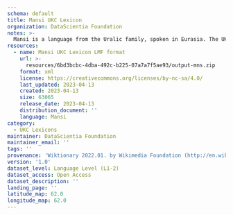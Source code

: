 ```yaml
---
schema: default
title: Mansi UKC Lexicon
organization: DataScientia Foundation
notes: >-
  Mansi is a language from the Uralic family, spoken in Eurasia. The UKC Lexicon of Mansi is represented as a lexico-semantic network. It consists of words, word senses, synsets, as well as sense-level and synset-level relationships.
resources:
  - name: Mansi UKC Lexicon LMF format
    url: >-
      resources/6bd3bcbc-4dba-492c-b225-07a7a7f5ae93/output-mns.zip
    format: xml
    license: https://creativecommons.org/licenses/by-nc-sa/4.0/
    last_updated: 2023-04-13
    created: 2023-04-13
    size: 63065
    release_date: 2023-04-13
    distribution_document: ''
    language: Mansi
category:
  - UKC Lexicons
maintainer: DataScientia Foundation
maintainer_email: ''
tags: ''
provenance: 'Wiktionary 2022.01. by Wikimedia Foundation (http://en.wiktionary.org); CogNet 2.1 by Khuyagbaatar Batsuren, National University of Mongolia (http://cognet.ukc.disi.unitn.it); UniMet: Universal Metonymy 1.0 by Temuulen Khishigsuren and Gábor Bella (http://ukc.disi.unitn.it/index.php/metonymy/); MorphyNet 2.0 by Gábor Bella and Khuyagbaatar Batsuren (http://ukc.disi.unitn.it/index.php/morphynet/); Antonymy 1.0 by Gábor Bella (http://ukc.datascientia.eu); NorthEuraLex 0.9 by Johannes Dellert and Gerhard Jäger, Eberhard Karls Universität Tübingen (http://northeuralex.org/); Princeton WordNet 2.1 by Princeton University (https://wordnet.princeton.edu)'
version: '1.0'
dataset_level: Language Level (L1-2)
dataset_access: Open Access
dataset_description: ''
landing_page: ''
latitude_map: 62.0
longitude_map: 62.0
---
```


